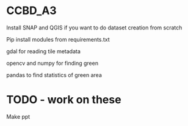# CCBD_A3
Install SNAP and QGIS if you want to do dataset creation from scratch

Pip install modules from requirements.txt

gdal for reading tile metadata

opencv and numpy for finding green

pandas to find statistics of green area
# TODO - work on these
Make ppt


